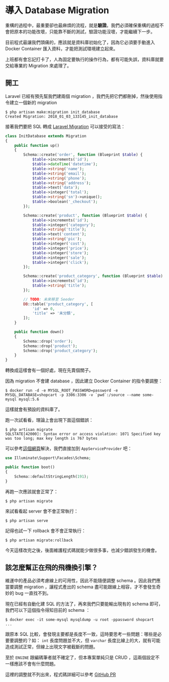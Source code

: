 # 導入 Database Migration

重構的過程中，最重要卻也最麻煩的流程，就是**驗證**。我們必須確保重構的過程不會把原本的功能改壞，只能靠不斷的測試，驗證功能沒壞，才能繼續下一步。

目前程式最讓我們頭痛的，應該就是資料庫初始化了，因為它必須要手動進入 Docker Container 匯入資料，才能把測試環境建立起來。

上班都有會忘記打卡了，人為固定要執行的操作行為，都有可能失誤，資料庫就要交給專業的 Migration 來處理了。

## 開工

Laravel 已經有預先幫我們建兩個 migration ，我們先把它們都刪掉，然後使用指令建立一個新的 migration 

```
$ php artisan make:migration init_database
Created Migration: 2018_01_03_133145_init_database
```

接著我們要把 SQL 轉成 [Laravel Migration](https://laravel.com/docs/5.5/migrations) 可以接受的寫法：

```php
class InitDatabase extends Migration
{
    public function up()
    {
        Schema::create('order', function (Blueprint $table) {
            $table->increments('id');
            $table->dateTime('datetime');
            $table->string('name');
            $table->string('email');
            $table->string('phone');
            $table->string('address');
            $table->text('data');
            $table->integer('total');
            $table->string('sn')->unique();
            $table->boolean('_checkout');
        });

        Schema::create('product', function (Blueprint $table) {
            $table->increments('id');
            $table->integer('category');
            $table->string('title');
            $table->text('content');
            $table->string('pic');
            $table->integer('cost');
            $table->integer('price');
            $table->integer('store');
            $table->integer('sale');
            $table->integer('click');
        });

        Schema::create('product_category', function (Blueprint $table) {
            $table->increments('id');
            $table->string('title');
        });

        // TODO: 未來移至 Seeder
        DB::table('product_category', [
            'id' => 0,
            'title' => '未分類',
        ]);
    }

    public function down()
    {
        Schema::drop('order');
        Schema::drop('product');
        Schema::drop('product_category');
    }
}
```

轉換成這樣會有一個好處，現在先賣個關子。

因為 migration 不會建 database ，因此建立 Docker Container 的指令要調整：

```
$ docker run -d -e MYSQL_ROOT_PASSWORD=password -e MYSQL_DATABASE=shopcart -p 3306:3306 -v `pwd`:/source --name some-mysql mysql:5.6
```

這樣就會有預設的資料庫了。

跑一次試看看，理論上會出現下面這個錯誤：

```
$ php artisan migrate
SQLSTATE[42000]: Syntax error or access violation: 1071 Specified key was too long; max key length is 767 bytes
```

可以參考[這個網頁](https://laravel-news.com/laravel-5-4-key-too-long-error)解決，我們直接加到 `AppServiceProvider` 吧：

```php
use Illuminate\Support\Facades\Schema;

public function boot()
{
    Schema::defaultStringLength(191);
}
```

再跑一次應該就會正常了：

```
$ php artisan migrate
```

來試看看起 server 會不會正常執行：

```
$ php artisan serve
```

記得也試一下 rollback 會不會正常執行：

```
$ php artisan migrate:rollback
```

今天這樣改完之後，後面維護程式碼就能少做很多事，也減少錯誤發生的機會。

## 該怎麼幫正在飛的飛機換引擎？

維運中的產品必須考慮線上的可用性，因此不能隨便調整 schema 。因此我們應當要調整 migration ，讓程式產出的 schema 盡可能跟線上相容，才不會發生奇妙的 bug 一直找不到。

現在已經有自動化建 SQL 的方法了，再來我們只要能輸出現有的 schema 即可，我們可以下這個指令得知目前的 schema ：

```
$ docker exec -it some-mysql mysqldump -u root -ppassword shopcart
...
```

跟原本 SQL 比較，會發現主要都是長度不一致，這時要思考一些問題：哪些是必要要調整的？如： `int` 長度問題並不大，但 `varchar` 長度比線上的大，就有可能造成測試正常，但線上出現文字被截斷的問題。

至於 `ENGINE` 跟編碼筆者就不確定了，但本專案單純只是 CRUD ，這兩個設定不一樣應該不會有什麼問題。

這裡的調整就不列出來，程式碼詳細可以參考 [GitHub PR](https://github.com/MilesChou/book-refactoring-30-days/pull/5)
